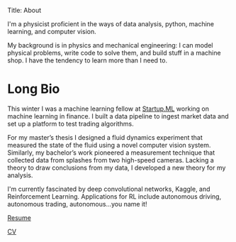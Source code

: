 Title: About

I'm a physicist proficient in the ways of data analysis, python, machine learning, 
and computer vision.

My background is in physics and mechanical engineering:
I can model physical problems,
write code to solve them, and build stuff in a machine shop.
I have the tendency to learn more than I need to.

# Long Bio

This winter I was a machine learning fellow at [Startup.ML](Startup.ML) working on
machine learning in finance.
I built a data pipeline to ingest market data and set up a platform to test trading algorithms.

For my master’s thesis I designed a fluid dynamics experiment that measured
the state of the fluid using a novel computer vision system.
Similarly, my bachelor’s work pioneered a measurement technique that
collected data from splashes from two high-speed cameras.
Lacking a theory to draw conclusions from my data, I developed a new theory for my analysis.

I'm currently fascinated by deep convolutional networks, Kaggle, and
Reinforcement Learning. Applications for RL include autonomous driving,
autonomous trading, autonomous...you name it!


[Resume](https://github.com/roryhr/resume/raw/master/rhartong_redden_resume.pdf)

[CV](https://github.com/roryhr/resume/raw/master/rhartong_redden_cv.pdf)
